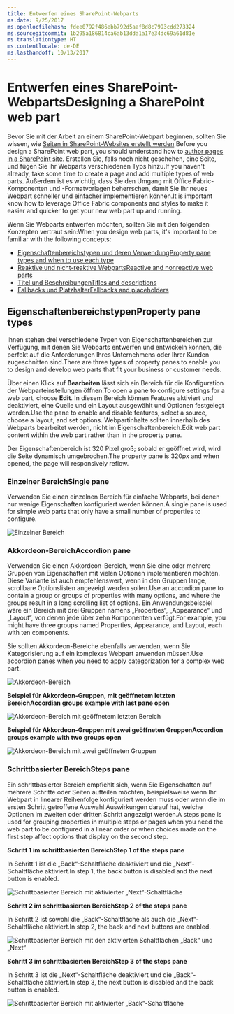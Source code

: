 ```yaml
---
title: Entwerfen eines SharePoint-Webparts
ms.date: 9/25/2017
ms.openlocfilehash: fdee0792f486ebb792d5aaf8d8c7993cdd273324
ms.sourcegitcommit: 1b295a186814ca6ab13dda1a17e34dc69a61d81e
ms.translationtype: HT
ms.contentlocale: de-DE
ms.lasthandoff: 10/13/2017
---
```

# <a name="designing-a-sharepoint-web-part"></a><span data-ttu-id="4009f-102">Entwerfen eines SharePoint-Webparts</span><span class="sxs-lookup"><span data-stu-id="4009f-102">Designing a SharePoint web part</span></span>

<span data-ttu-id="4009f-103">Bevor Sie mit der Arbeit an einem SharePoint-Webpart beginnen, sollten Sie wissen, wie [Seiten in SharePoint-Websites erstellt werden](authoring-pages.md).</span><span class="sxs-lookup"><span data-stu-id="4009f-103">Before you design a SharePoint web part, you should understand how to [author pages in a SharePoint site](authoring-pages.md).</span></span> <span data-ttu-id="4009f-104">Erstellen Sie, falls noch nicht geschehen, eine Seite, und fügen Sie ihr Webparts verschiedenen Typs hinzu.</span><span class="sxs-lookup"><span data-stu-id="4009f-104">If you haven't already, take some time to create a page and add multiple types of web parts.</span></span> <span data-ttu-id="4009f-105">Außerdem ist es wichtig, dass Sie den Umgang mit Office Fabric-Komponenten und -Formatvorlagen beherrschen, damit Sie Ihr neues Webpart schneller und einfacher implementieren können.</span><span class="sxs-lookup"><span data-stu-id="4009f-105">It is important know how to leverage Office Fabric components and styles to make it easier and quicker to get your new web part up and running.</span></span>

<span data-ttu-id="4009f-106">Wenn Sie Webparts entwerfen möchten, sollten Sie mit den folgenden Konzepten vertraut sein:</span><span class="sxs-lookup"><span data-stu-id="4009f-106">When you design web parts, it's important to be familiar with the following concepts:</span></span>

- [<span data-ttu-id="4009f-107">Eigenschaftenbereichstypen und deren Verwendung</span><span class="sxs-lookup"><span data-stu-id="4009f-107">Property pane types and when to use each type</span></span>](#property-pane-types)
- [<span data-ttu-id="4009f-108">Reaktive und nicht-reaktive Webparts</span><span class="sxs-lookup"><span data-stu-id="4009f-108">Reactive and nonreactive web parts</span></span>](reactive-and-nonreactive-web-parts.md)
- [<span data-ttu-id="4009f-109">Titel und Beschreibungen</span><span class="sxs-lookup"><span data-stu-id="4009f-109">Titles and descriptions</span></span>](web-part-titles-and-descriptions.md)
- [<span data-ttu-id="4009f-110">Fallbacks und Platzhalter</span><span class="sxs-lookup"><span data-stu-id="4009f-110">Fallbacks and placeholders</span></span>](placeholders-and-fallbacks.md)


## <a name="property-pane-types"></a><span data-ttu-id="4009f-111">Eigenschaftenbereichstypen</span><span class="sxs-lookup"><span data-stu-id="4009f-111">Property pane types</span></span>

<span data-ttu-id="4009f-112">Ihnen stehen drei verschiedene Typen von Eigenschaftenbereichen zur Verfügung, mit denen Sie Webparts entwerfen und entwickeln können, die perfekt auf die Anforderungen Ihres Unternehmens oder Ihrer Kunden zugeschnitten sind.</span><span class="sxs-lookup"><span data-stu-id="4009f-112">There are three types of property panes to enable you to design and develop web parts that fit your business or customer needs.</span></span>

<span data-ttu-id="4009f-113">Über einen Klick auf **Bearbeiten** lässt sich ein Bereich für die Konfiguration der Webparteinstellungen öffnen.</span><span class="sxs-lookup"><span data-stu-id="4009f-113">To open a pane to configure settings for a web part, choose **Edit**.</span></span> <span data-ttu-id="4009f-114">In diesem Bereich können Features aktiviert und deaktiviert, eine Quelle und ein Layout ausgewählt und Optionen festgelegt werden.</span><span class="sxs-lookup"><span data-stu-id="4009f-114">Use the pane to enable and disable features, select a source, choose a layout, and set options.</span></span> <span data-ttu-id="4009f-115">Webpartinhalte sollten innerhalb des Webparts bearbeitet werden, nicht im Eigenschaftenbereich.</span><span class="sxs-lookup"><span data-stu-id="4009f-115">Edit web part content within the web part rather than in the property pane.</span></span>

<span data-ttu-id="4009f-116">Der Eigenschaftenbereich ist 320 Pixel groß; sobald er geöffnet wird, wird die Seite dynamisch umgebrochen.</span><span class="sxs-lookup"><span data-stu-id="4009f-116">The property pane is 320px and when opened, the page will responsively reflow.</span></span>

### <a name="single-pane"></a><span data-ttu-id="4009f-117">Einzelner Bereich</span><span class="sxs-lookup"><span data-stu-id="4009f-117">Single pane</span></span>
<span data-ttu-id="4009f-118">Verwenden Sie einen einzelnen Bereich für einfache Webparts, bei denen nur wenige Eigenschaften konfiguriert werden können.</span><span class="sxs-lookup"><span data-stu-id="4009f-118">A single pane is used for simple web parts that only have a small number of properties to configure.</span></span>


![Einzelner Bereich](../images/design-web-part-single.png)


### <a name="accordion-pane"></a><span data-ttu-id="4009f-120">Akkordeon-Bereich</span><span class="sxs-lookup"><span data-stu-id="4009f-120">Accordion pane</span></span>
<span data-ttu-id="4009f-121">Verwenden Sie einen Akkordeon-Bereich, wenn Sie eine oder mehrere Gruppen von Eigenschaften mit vielen Optionen implementieren möchten. Diese Variante ist auch empfehlenswert, wenn in den Gruppen lange, scrollbare Optionslisten angezeigt werden sollen.</span><span class="sxs-lookup"><span data-stu-id="4009f-121">Use an accordion pane to contain a group or groups of properties with many options, and where the groups result in a long scrolling list of options.</span></span> <span data-ttu-id="4009f-122">Ein Anwendungsbeispiel wäre ein Bereich mit drei Gruppen namens „Properties“, „Appearance“ und „Layout“, von denen jede über zehn Komponenten verfügt.</span><span class="sxs-lookup"><span data-stu-id="4009f-122">For example, you might have three groups named Properties, Appearance, and Layout, each with ten components.</span></span>

<span data-ttu-id="4009f-123">Sie sollten Akkordeon-Bereiche ebenfalls verwenden, wenn Sie Kategorisierung auf ein komplexes Webpart anwenden müssen.</span><span class="sxs-lookup"><span data-stu-id="4009f-123">Use accordion panes when you need to apply categorization for a complex web part.</span></span>

![Akkordeon-Bereich](../images/design-web-part-accordion-group.png)


<span data-ttu-id="4009f-125">**Beispiel für Akkordeon-Gruppen, mit geöffnetem letzten Bereich**</span><span class="sxs-lookup"><span data-stu-id="4009f-125">**Accordian groups example with last pane open**</span></span>


![Akkordeon-Bereich mit geöffnetem letzten Bereich](../images/design-web-part-accordion-last-open.png)


<span data-ttu-id="4009f-127">**Beispiel für Akkordeon-Gruppen mit zwei geöffneten Gruppen**</span><span class="sxs-lookup"><span data-stu-id="4009f-127">**Accordion groups example with two groups open**</span></span>

![Akkordeon-Bereich mit zwei geöffneten Gruppen](../images/design-web-part-accordion-two-open.png)



### <a name="steps-pane"></a><span data-ttu-id="4009f-129">Schrittbasierter Bereich</span><span class="sxs-lookup"><span data-stu-id="4009f-129">Steps pane</span></span>

<span data-ttu-id="4009f-130">Ein schrittbasierter Bereich empfiehlt sich, wenn Sie Eigenschaften auf mehrere Schritte oder Seiten aufteilen möchten, beispielsweise wenn Ihr Webpart in linearer Reihenfolge konfiguriert werden muss oder wenn die im ersten Schritt getroffene Auswahl Auswirkungen darauf hat, welche Optionen im zweiten oder dritten Schritt angezeigt werden.</span><span class="sxs-lookup"><span data-stu-id="4009f-130">A steps pane is used for grouping properties in multiple steps or pages when you need the web part to be configured in a linear order or when choices made on the first step affect options that display on the second step.</span></span> 

<span data-ttu-id="4009f-131">**Schritt 1 im schrittbasierten Bereich**</span><span class="sxs-lookup"><span data-stu-id="4009f-131">**Step 1 of the steps pane**</span></span>

<span data-ttu-id="4009f-132">In Schritt 1 ist die „Back“-Schaltfläche deaktiviert und die „Next“-Schaltfläche aktiviert.</span><span class="sxs-lookup"><span data-stu-id="4009f-132">In step 1, the back button is disabled and the next button is enabled.</span></span>

![Schrittbasierter Bereich mit aktivierter „Next“-Schaltfläche](../images/design-web-part-step-pane-01.png)


<span data-ttu-id="4009f-134">**Schritt 2 im schrittbasierten Bereich**</span><span class="sxs-lookup"><span data-stu-id="4009f-134">**Step 2 of the steps pane**</span></span> 

<span data-ttu-id="4009f-135">In Schritt 2 ist sowohl die „Back“-Schaltfläche als auch die „Next“-Schaltfläche aktiviert.</span><span class="sxs-lookup"><span data-stu-id="4009f-135">In step 2, the back and next buttons are enabled.</span></span>

![Schrittbasierter Bereich mit den aktivierten Schaltflächen „Back“ und „Next“](../images/design-web-part-step-pane-02.png)


<span data-ttu-id="4009f-137">**Schritt 3 im schrittbasierten Bereich**</span><span class="sxs-lookup"><span data-stu-id="4009f-137">**Step 3 of the steps pane**</span></span> 

<span data-ttu-id="4009f-138">In Schritt 3 ist die „Next“-Schaltfläche deaktiviert und die „Back“-Schaltfläche aktiviert.</span><span class="sxs-lookup"><span data-stu-id="4009f-138">In step 3, the next button is disabled and the back button is enabled.</span></span>

![Schrittbasierter Bereich mit aktivierter „Back“-Schaltfläche](../images/design-web-part-step-pane-03.png)
